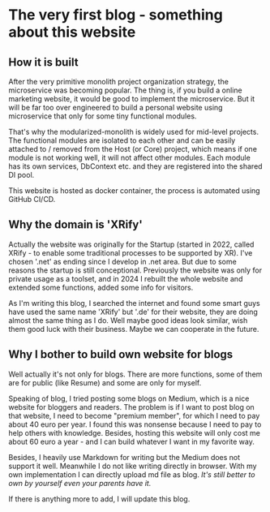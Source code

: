 # The very first blog - something about this website

## How it is built

After the very primitive monolith project organization strategy, the microservice was becoming popular. The thing is, if you build a online marketing website, it would be good to implement the microservice. But it will be far too over engineered to build a personal website using microservice that only for some tiny functional modules.

That's why the modularized-monolith is widely used for mid-level projects. The functional modules are isolated to each other and can be easily attached to / removed from the Host (or Core) project, which means if one module is not working well, it will not affect other modules. Each module has its own services, DbContext etc. and they are registered into the shared DI pool.

This website is hosted as docker container, the process is automated using GitHub CI/CD.

## Why the domain is 'XRify'

Actually the website was originally for the Startup (started in 2022, called XRify - to enable some traditional processes to be supported by XR). I've chosen '.net' as ending since I develop in .net area. But due to some reasons the startup is still conceptional. Previously the website was only for private usage as a toolset, and in 2024 I rebuilt the whole website and extended some functions, added some info for visitors.

As I'm writing this blog, I searched the internet and found some smart guys have used the same name 'XRify' but '.de' for their website, they are doing almost the same thing as I do. Well maybe good ideas look similar, wish them good luck with their business. Maybe we can cooperate in the future.

## Why I bother to build own website for blogs

Well actually it's not only for blogs. There are more functions, some of them are for public (like Resume) and some are only for myself.

Speaking of blog, I tried posting some blogs on Medium, which is a nice website for bloggers and readers. The problem is if I want to post blog on that website, I need to become "premium member", for which I need to pay about 40 euro per year. I found this was nonsense because I need to pay to help others with knowledge. Besides, hosting this website will only cost me about 60 euro a year - and I can build whatever I want in my favorite way.

Besides, I heavily use Markdown for writing but the Medium does not support it well. Meanwhile I do not like writing directly in browser. With my own implementation I can directly upload md file as blog. *It's still better to own by yourself even your parents have it.*





If there is anything more to add, I will update this blog.